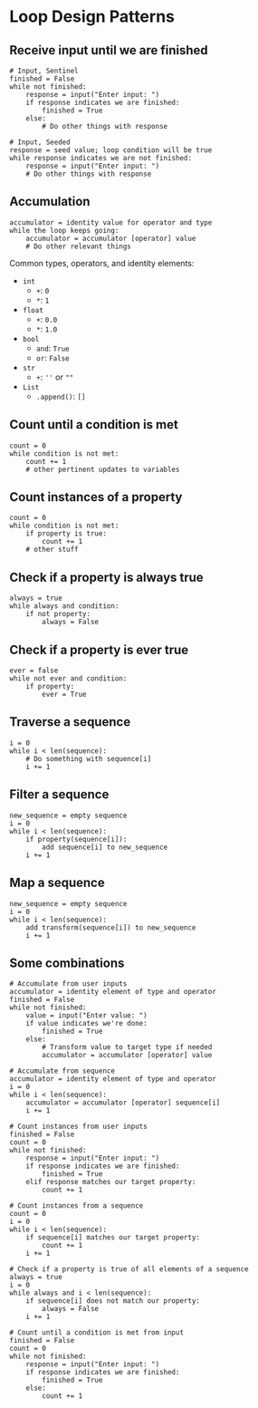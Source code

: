 # Loop Design Patterns

## Receive input until we are finished

	# Input, Sentinel
	finished = False
	while not finished:
		response = input("Enter input: ")
		if response indicates we are finished:
			finished = True
		else:
			# Do other things with response
			
	# Input, Seeded
	response = seed value; loop condition will be true
	while response indicates we are not finished:
		response = input("Enter input: ")
		# Do other things with response
		
		
## Accumulation

	accumulator = identity value for operator and type
	while the loop keeps going:
		accumulator = accumulator [operator] value
		# Do other relevant things
		
Common types, operators, and identity elements:
* `int`
  * `+`: `0`
  * `*`: `1`
* `float`
  * `+`: `0.0`
  * `*`: `1.0`
* `bool`
  * `and`: `True`
  * `or`: `False`
* `str`
  * `+`: `''` or `""`
* `List`
  * `.append()`: `[]`
  
  
## Count until a condition is met

	count = 0
	while condition is not met:
		count += 1
		# other pertinent updates to variables
		

## Count instances of a property

	count = 0
	while condition is not met:
		if property is true:
			count += 1
		# other stuff
		
## Check if a property is always true

	always = true
	while always and condition:
		if not property:
			always = False
			
## Check if a property is ever true

	ever = false
	while not ever and condition:
		if property:
			ever = True
		
		
## Traverse a sequence

	i = 0
	while i < len(sequence):
		# Do something with sequence[i]
		i += 1
		
## Filter a sequence

	new_sequence = empty sequence
	i = 0
	while i < len(sequence):
		if property(sequence[i]):
			add sequence[i] to new_sequence
		i += 1


## Map a sequence

	new_sequence = empty sequence
	i = 0
	while i < len(sequence):
		add transform(sequence[i]) to new_sequence
		i += 1
		
		
## Some combinations

	# Accumulate from user inputs
	accumulator = identity element of type and operator
	finished = False
	while not finished:
		value = input("Enter value: ")
		if value indicates we're done:
			finished = True
		else:
			# Transform value to target type if needed
			accumulator = accumulator [operator] value

	# Accumulate from sequence
	accumulator = identity element of type and operator
	i = 0
	while i < len(sequence):
		accumulator = accumulator [operator] sequence[i]
		i += 1
		
	# Count instances from user inputs
	finished = False
	count = 0
	while not finished:
		response = input("Enter input: ")
		if response indicates we are finished:
			finished = True
		elif response matches our target property:
			count += 1
			
	# Count instances from a sequence
	count = 0
	i = 0
	while i < len(sequence):
		if sequence[i] matches our target property:
			count += 1
		i += 1
		
	# Check if a property is true of all elements of a sequence
	always = true
	i = 0
	while always and i < len(sequence):
		if sequence[i] does not match our property:
			always = False
		i += 1
		
	# Count until a condition is met from input
	finished = False
	count = 0
	while not finished:
		response = input("Enter input: ")
		if response indicates we are finished:
			finished = True
		else:
			count += 1

